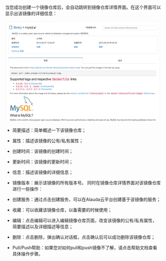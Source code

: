 当您成功创建一个镜像仓库后，会自动跳转到镜像仓库详情界面。在这个界面可以显示出该镜像的详细信息：

![](../photos/image-warehouse/details-1.png)
 


* 简要描述：简单概述一下该镜像仓库；
* 属性：描述该镜像的公有/私有属性；
* 创建时间：该镜像的创建时间；
* 更新时间：该镜像的更新时间；
* 信息：描述该镜像的详细信息；
* 镜像版本：展示该镜像的所有版本号。
同时在镜像仓库详情界面对该镜像仓库进行一些操作：

* 创建服务：通过点击创建服务，可以在Alauda云平台创建基于该镜像的服务；
* 收藏：可以收藏该镜像仓库，以备需要的时候使用；
* 编辑：点击编辑可以进入编辑镜像仓库页面，改变该镜像的公有/私有属性，简要描述以及详细描述等信息；
* 删除：点击删除，弹出确认对话框，点击确认后可以成功删除该镜像仓库；
* Pull/Push帮助：如果您对如何pull和push镜像不了解，请点击帮助文档查看具体操作步骤。
